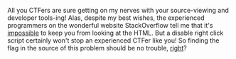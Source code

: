 All you CTFers are sure getting on my nerves with your source-viewing and
developer tools-ing! Alas, despite my best wishes, the experienced programmers
on the wonderful website StackOverflow tell me that it's
[impossible](https://stackoverflow.com/q/6597224/689161)
to keep you from looking at the HTML. But a disable right click script
certainly won't stop an experienced CTFer like you! So finding the flag
in the source of this problem should be no trouble,
[right](http://c1.easyctf.com:12486/)?
